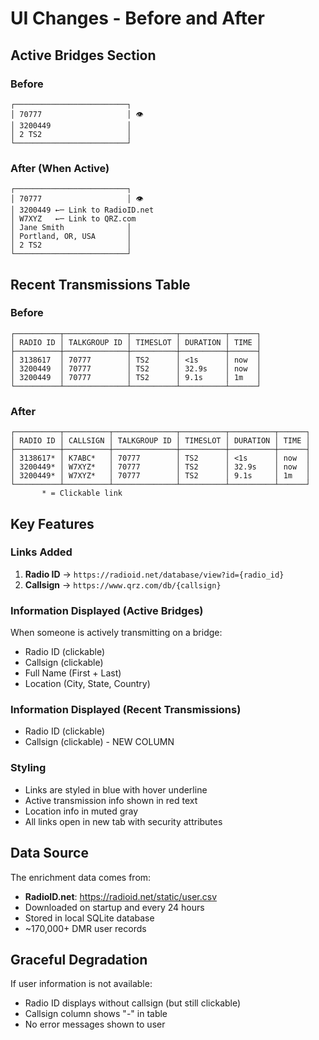 # UI Changes - Before and After

## Active Bridges Section

### Before
```
┌─────────────────────────┐
│ 70777                   │ 👁️
│ 3200449                 │
│ 2 TS2                   │
└─────────────────────────┘
```

### After (When Active)
```
┌─────────────────────────┐
│ 70777                   │ 👁️
│ 3200449 ←─ Link to RadioID.net
│ W7XYZ   ←─ Link to QRZ.com
│ Jane Smith              │
│ Portland, OR, USA       │
│ 2 TS2                   │
└─────────────────────────┘
```

## Recent Transmissions Table

### Before
```
┌──────────┬──────────────┬──────────┬──────────┬──────┐
│ RADIO ID │ TALKGROUP ID │ TIMESLOT │ DURATION │ TIME │
├──────────┼──────────────┼──────────┼──────────┼──────┤
│ 3138617  │ 70777        │ TS2      │ <1s      │ now  │
│ 3200449  │ 70777        │ TS2      │ 32.9s    │ now  │
│ 3200449  │ 70777        │ TS2      │ 9.1s     │ 1m   │
└──────────┴──────────────┴──────────┴──────────┴──────┘
```

### After
```
┌──────────┬──────────┬──────────────┬──────────┬──────────┬──────┐
│ RADIO ID │ CALLSIGN │ TALKGROUP ID │ TIMESLOT │ DURATION │ TIME │
├──────────┼──────────┼──────────────┼──────────┼──────────┼──────┤
│ 3138617* │ K7ABC*   │ 70777        │ TS2      │ <1s      │ now  │
│ 3200449* │ W7XYZ*   │ 70777        │ TS2      │ 32.9s    │ now  │
│ 3200449* │ W7XYZ*   │ 70777        │ TS2      │ 9.1s     │ 1m   │
└──────────┴──────────┴──────────────┴──────────┴──────────┴──────┘
       * = Clickable link
```

## Key Features

### Links Added
1. **Radio ID** → `https://radioid.net/database/view?id={radio_id}`
2. **Callsign** → `https://www.qrz.com/db/{callsign}`

### Information Displayed (Active Bridges)
When someone is actively transmitting on a bridge:
- Radio ID (clickable)
- Callsign (clickable)  
- Full Name (First + Last)
- Location (City, State, Country)

### Information Displayed (Recent Transmissions)
- Radio ID (clickable)
- Callsign (clickable) - NEW COLUMN

### Styling
- Links are styled in blue with hover underline
- Active transmission info shown in red text
- Location info in muted gray
- All links open in new tab with security attributes

## Data Source

The enrichment data comes from:
- **RadioID.net**: https://radioid.net/static/user.csv
- Downloaded on startup and every 24 hours
- Stored in local SQLite database
- ~170,000+ DMR user records

## Graceful Degradation

If user information is not available:
- Radio ID displays without callsign (but still clickable)
- Callsign column shows "-" in table
- No error messages shown to user
